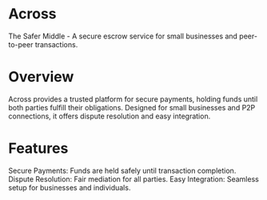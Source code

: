 # Across
The Safer Middle - A secure escrow service for small businesses and peer-to-peer transactions.

# Overview
Across provides a trusted platform for secure payments, holding funds until both parties fulfill their obligations. Designed for small businesses and P2P connections, it offers dispute resolution and easy integration.

# Features
Secure Payments: Funds are held safely until transaction completion.
Dispute Resolution: Fair mediation for all parties.
Easy Integration: Seamless setup for businesses and individuals.

